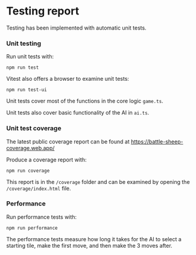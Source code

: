 # Testing report

Testing has been implemented with automatic unit tests.

### Unit testing

Run unit tests with:

```
npm run test
```

Vitest also offers a browser to examine unit tests:

```
npm run test-ui
```

Unit tests cover most of the functions in the core logic `game.ts`.

Unit tests also cover basic functionality of the AI in `ai.ts`.

### Unit test coverage

The latest public coverage report can be found at https://battle-sheep-coverage.web.app/

Produce a coverage report with:

```
npm run coverage
```

This report is in the `/coverage` folder and can be examined by opening the `/coverage/index.html` file.

### Performance

Run performance tests with:

```
npm run performance
```

The performance tests measure how long it takes for the AI to select a starting tile, make the first move, and then make the 3 moves after.
